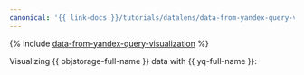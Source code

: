 ```yaml
---
canonical: '{{ link-docs }}/tutorials/datalens/data-from-yandex-query-visualization'
---
```


{% include [data-from-yandex-query-visualization](../../_tutorials/datalens/data-from-yandex-query-visualization.md) %}

Visualizing {{ objstorage-full-name }} data with {{ yq-full-name }}:


